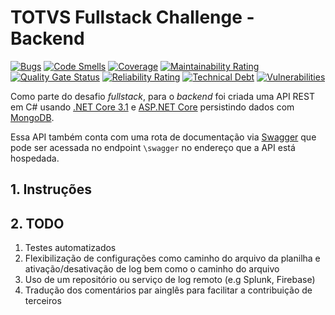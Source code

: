 # TOTVS Fullstack Challenge - Backend

[![Bugs](https://sonarcloud.io/api/project_badges/measure?project=jpmoura_TotvsFullstackChalleng&metric=bugs)](https://sonarcloud.io/dashboard?id=jpmoura_TotvsFullstackChalleng)
[![Code Smells](https://sonarcloud.io/api/project_badges/measure?project=jpmoura_TotvsFullstackChalleng&metric=code_smells)](https://sonarcloud.io/dashboard?id=jpmoura_TotvsFullstackChalleng)
[![Coverage](https://sonarcloud.io/api/project_badges/measure?project=jpmoura_TotvsFullstackChalleng&metric=coverage)](https://sonarcloud.io/dashboard?id=jpmoura_TotvsFullstackChalleng)
[![Maintainability Rating](https://sonarcloud.io/api/project_badges/measure?project=jpmoura_TotvsFullstackChalleng&metric=sqale_rating)](https://sonarcloud.io/dashboard?id=jpmoura_TotvsFullstackChalleng)
[![Quality Gate Status](https://sonarcloud.io/api/project_badges/measure?project=jpmoura_TotvsFullstackChalleng&metric=alert_status)](https://sonarcloud.io/dashboard?id=jpmoura_TotvsFullstackChalleng)
[![Reliability Rating](https://sonarcloud.io/api/project_badges/measure?project=jpmoura_TotvsFullstackChalleng&metric=reliability_rating)](https://sonarcloud.io/dashboard?id=jpmoura_TotvsFullstackChalleng)
[![Technical Debt](https://sonarcloud.io/api/project_badges/measure?project=jpmoura_TotvsFullstackChalleng&metric=sqale_index)](https://sonarcloud.io/dashboard?id=jpmoura_TotvsFullstackChalleng)
[![Vulnerabilities](https://sonarcloud.io/api/project_badges/measure?project=jpmoura_TotvsFullstackChalleng&metric=vulnerabilities)](https://sonarcloud.io/dashboard?id=jpmoura_TotvsFullstackChalleng)

Como parte do desafio _fullstack_, para o _backend_ foi criada uma API REST em C# usando [.NET Core 3.1](https://docs.microsoft.com/en-us/dotnet/core/whats-new/dotnet-core-3-1) e [ASP.NET Core](https://docs.microsoft.com/en-us/aspnet/core/?view=aspnetcore-3.1) persistindo dados com [MongoDB](https://www.mongodb.com/).

Essa API também conta com uma rota de documentação via [Swagger](https://swagger.io/) que pode ser acessada no endpoint `\swagger` no endereço que a API está hospedada.

## 1. Instruções


## 2. TODO

1. Testes automatizados
2. Flexibilização de configurações como caminho do arquivo da planilha e ativação/desativação de log bem como o caminho do arquivo
3. Uso de um repositório ou serviço de log remoto (e.g Splunk, Firebase)
4. Tradução dos comentários par ainglês para facilitar a contribuição de terceiros
